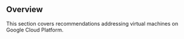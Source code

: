 ## Overview

This section covers recommendations addressing virtual machines on Google Cloud Platform.
